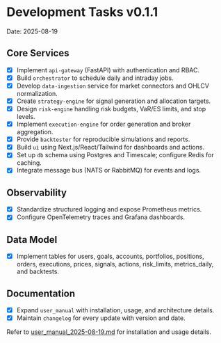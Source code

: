 # Development Tasks v0.1.1

Date: 2025-08-19

## Core Services
- [x] Implement `api-gateway` (FastAPI) with authentication and RBAC.
- [x] Build `orchestrator` to schedule daily and intraday jobs.
- [x] Develop `data-ingestion` service for market connectors and OHLCV normalization.
- [x] Create `strategy-engine` for signal generation and allocation targets.
- [x] Design `risk-engine` handling risk budgets, VaR/ES limits, and stop levels.
- [x] Implement `execution-engine` for order generation and broker aggregation.
- [x] Provide `backtester` for reproducible simulations and reports.
- [x] Build `ui` using Next.js/React/Tailwind for dashboards and actions.
- [x] Set up `db` schema using Postgres and Timescale; configure Redis for caching.
- [x] Integrate message bus (NATS or RabbitMQ) for events and logs.

## Observability
- [x] Standardize structured logging and expose Prometheus metrics.
- [x] Configure OpenTelemetry traces and Grafana dashboards.

## Data Model
- [x] Implement tables for users, goals, accounts, portfolios, positions, orders, executions, prices, signals, actions, risk_limits, metrics_daily, and backtests.

## Documentation
- [x] Expand `user_manual` with installation, usage, and architecture details.
- [x] Maintain `changelog` for every update with version and date.

Refer to [user_manual_2025-08-19.md](user_manual_2025-08-19.md) for installation and usage details.
